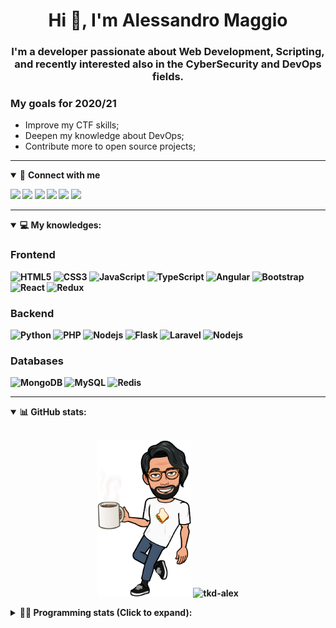 <h1 align="center">Hi 👋, I'm Alessandro Maggio</h1>
<h3 align="center">I'm a developer passionate about Web Development, Scripting, and recently interested also in the CyberSecurity and DevOps fields.</h3>

### My goals for 2020/21
- Improve my CTF skills;
- Deepen my knowledge about DevOps;
- Contribute more to open source projects;

____

<details open>
<summary>🤝 <b>Connect with me<b></summary>

<p align = "center">

[<img src="https://img.shields.io/badge/twitter-1DA1F2.svg?&style=for-the-badge&logo=twitter&logoColor=white" />](https://twitter.com/TkdAxel)
[<img src ="https://img.shields.io/badge/portfolio-web-%23.svg?&style=for-the-badge&logo=&logoColor=white%22">](https://alessandromaggio.it/)
[<img src ="https://img.shields.io/badge/Telegram-1ca0f1.svg?&style=for-the-badge&logo=Telegram&logoColor=white%22&link=https://t.me/TkdAlex">](https://t.me/TkdAlex/)
[<img src="https://img.shields.io/badge/gmail-c14438.svg?&style=for-the-badge&logo=Gmail&logoColor=white&link=mailto:alex.tkd.alex@gmail.com"/>](mailto:alex.tkd.alex@gmail.com)
[<img src="https://img.shields.io/badge/linkedin-0077B5.svg?&style=for-the-badge&logo=linkedin&logoColor=white" />](https://www.linkedin.com/in/aalessandromaggio/)
[<img src = "https://img.shields.io/badge/instagram-E4405F.svg?&style=for-the-badge&logo=instagram&logoColor=white">](https://www.instagram.com/tkd_alex/)
<!--- [![Visits Badge](https://badges.pufler.dev/visits/tkd-alex/tkd-alex?style=for-the-badge&color=blue)](https://github.com/tkd-alex/tkd-alex) -->

</p>

</details>

---

<details open>
<summary>💻 <b>My knowledges</b>: </summary>

### Frontend
![HTML5](https://img.shields.io/badge/-HTML5-E34F26.svg?style=for-the-badge&logo=html5&logoColor=ffffff)
![CSS3](https://img.shields.io/badge/-CSS3-1572B6.svg?style=for-the-badge&logo=css3)
![JavaScript](https://img.shields.io/badge/-JavaScript-282C34?style=for-the-badge&logo=javascript)
![TypeScript](https://img.shields.io/badge/-TypeScript-007ACC?style=for-the-badge&logo=typescript)
![Angular](https://img.shields.io/badge/-Angular-DD0031?style=for-the-badge&logo=angular)
![Bootstrap](https://img.shields.io/badge/-Bootstrap-563D7C.svg?style=for-the-badge&logo=bootstrap)
![React](https://img.shields.io/badge/-React-282C34.svg?style=for-the-badge&logo=react&logoColor=ffffff)
![Redux](https://img.shields.io/badge/-Redux-764ABC.svg?style=for-the-badge&logo=redux)

### Backend
![Python](https://img.shields.io/badge/-Python-3776AB.svg?style=for-the-badge&logo=Python&logoColor=ffffff)
![PHP](https://img.shields.io/badge/-PHP-777BB4.svg?style=for-the-badge&logo=PHP&logoColor=ffffff)
![Nodejs](https://img.shields.io/badge/-Bash-4EAA25.svg?style=for-the-badge&logo=gnu-bash&logoColor=ffffff)
![Flask](https://img.shields.io/badge/-Flask-282C34.svg?style=for-the-badge&logo=flask)
![Laravel](https://img.shields.io/badge/-Laravel-FF2D20.svg?style=for-the-badge&logo=laravel&logoColor=ffffff)
![Nodejs](https://img.shields.io/badge/-Nodejs-339933.svg?style=for-the-badge&logo=Node.js&logoColor=ffffff)

### Databases
![MongoDB](https://img.shields.io/badge/-MongoDB-47A248?style=for-the-badge&logo=mongodb&logoColor=ffffff)
![MySQL](https://img.shields.io/badge/-MySQL-4479A1?style=for-the-badge&logo=mysql&logoColor=ffffff)
![Redis](https://img.shields.io/badge/-Redis-DC382D?style=for-the-badge&logo=Redis&logoColor=ffffff)

</details>

---

<details open>
 <summary>📊 <b>GitHub stats</b>: </summary>

<br>

<p align = "center">
    <img src="https://raw.githubusercontent.com/Tkd-Alex/tkd-alex/master/images/321517cd-ff68-41a7-b0d1-e765680568a7-8b6448d9-c944-4146-b633-adbdd25cb471-v1.png" height="250" />
    <img src="https://github-readme-stats.vercel.app/api?username=tkd-alex&show_icons=true&count_private=true&hide_border=true&line_height=25" alt="tkd-alex">
</p>

</design>

<details>
 <summary>👨‍💻 <b>Programming stats (Click to expand)</b>: </summary>
 
<!--START_SECTION:waka-->
**I'm an Early 🐤** 

```text
🌞 Morning    230 commits    █████░░░░░░░░░░░░░░░░░░░░   20.35% 
🌆 Daytime    455 commits    ██████████░░░░░░░░░░░░░░░   40.27% 
🌃 Evening    410 commits    █████████░░░░░░░░░░░░░░░░   36.28% 
🌙 Night      35 commits     ░░░░░░░░░░░░░░░░░░░░░░░░░   3.1%

```
📅 **I'm Most Productive on Wednesday** 

```text
Monday       161 commits    ███░░░░░░░░░░░░░░░░░░░░░░   14.25% 
Tuesday      194 commits    ████░░░░░░░░░░░░░░░░░░░░░   17.17% 
Wednesday    222 commits    █████░░░░░░░░░░░░░░░░░░░░   19.65% 
Thursday     162 commits    ███░░░░░░░░░░░░░░░░░░░░░░   14.34% 
Friday       193 commits    ████░░░░░░░░░░░░░░░░░░░░░   17.08% 
Saturday     87 commits     ██░░░░░░░░░░░░░░░░░░░░░░░   7.7% 
Sunday       111 commits    ██░░░░░░░░░░░░░░░░░░░░░░░   9.82%

```


📊 **This Week I Spent My Time On** 

```text
⌚︎ Time Zone: Europe/Rome

💬 Programming Languages: 
Python                   18 hrs 23 mins      ██████████░░░░░░░░░░░░░░░   40.85% 
Kotlin                   10 hrs 34 mins      █████░░░░░░░░░░░░░░░░░░░░   23.49% 
Go                       8 hrs 3 mins        ████░░░░░░░░░░░░░░░░░░░░░   17.89% 
JavaScript               4 hrs 4 mins        ██░░░░░░░░░░░░░░░░░░░░░░░   9.06% 
XML                      1 hr 59 mins        █░░░░░░░░░░░░░░░░░░░░░░░░   4.43%

🔥 Editors: 
Sublime Text             28 hrs 32 mins      ███████████████░░░░░░░░░░   63.41% 
Android Studio           13 hrs 2 mins       ███████░░░░░░░░░░░░░░░░░░   28.97% 
VS Code                  3 hrs 25 mins       ██░░░░░░░░░░░░░░░░░░░░░░░   7.62%

🐱‍💻 Projects: 
CycleTLS                 14 hrs 35 mins      ████████░░░░░░░░░░░░░░░░░   32.41% 
Search Utility           12 hrs 39 mins      ███████░░░░░░░░░░░░░░░░░░   28.12% 
1-CycleTLS               5 hrs 22 mins       ███░░░░░░░░░░░░░░░░░░░░░░   11.93% 
CycleTLSForKechinator    4 hrs 37 mins       ██░░░░░░░░░░░░░░░░░░░░░░░   10.26% 
Unknown Project          3 hrs 17 mins       █░░░░░░░░░░░░░░░░░░░░░░░░   7.32%

💻 Operating System: 
Linux                    45 hrs              █████████████████████████   100.0%

```

**I Mostly Code in Python** 

```text
Python                   29 repos            ██████████░░░░░░░░░░░░░░░   39.73% 
JavaScript               12 repos            ████░░░░░░░░░░░░░░░░░░░░░   16.44% 
PHP                      5 repos             █░░░░░░░░░░░░░░░░░░░░░░░░   6.85% 
HTML                     5 repos             █░░░░░░░░░░░░░░░░░░░░░░░░   6.85% 
CSS                      5 repos             █░░░░░░░░░░░░░░░░░░░░░░░░   6.85%

```



 Last Updated on 17/01/2022
<!--END_SECTION:waka-->

</details>
